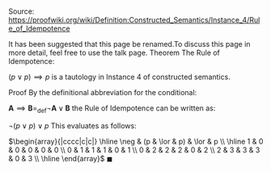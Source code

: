 # 

Source: https://proofwiki.org/wiki/Definition:Constructed_Semantics/Instance_4/Rule_of_Idempotence


It has been suggested that this page be renamed.To discuss this page in more detail, feel free to use the talk page.
Theorem
The Rule of Idempotence:

$(p \lor p) \implies p$
is a tautology in Instance 4 of constructed semantics.


Proof
By the definitional abbreviation for the conditional:

$\mathbf A \implies \mathbf B =_{\text{def}} \neg \mathbf A \lor \mathbf B$
the Rule of Idempotence can be written as:

$\neg \left({p \lor p}\right) \lor p$
This evaluates as follows:

$\begin{array}{|cccc|c|c|} \hline
\neg & (p & \lor & p) & \lor & p \\
\hline
1 & 0 & 0 & 0 & 0 & 0 \\
0 & 1 & 1 & 1 & 0 & 1 \\
0 & 2 & 2 & 2 & 0 & 2 \\
2 & 3 & 3 & 3 & 0 & 3 \\
\hline
\end{array}$
$\blacksquare$





